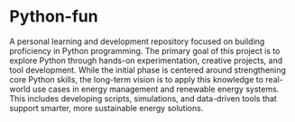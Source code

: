 # Python-fun
 A personal learning and development repository focused on building proficiency in Python programming. 
 The primary goal of this project is to explore Python through hands-on experimentation, creative projects, and tool development.
 While the initial phase is centered around strengthening core Python skills, the long-term vision is to apply this knowledge to real-world use cases in energy management and renewable energy systems. 
 This includes developing scripts, simulations, and data-driven tools that support smarter, more sustainable energy solutions.
